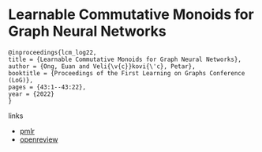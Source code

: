 # Learnable Commutative Monoids for Graph Neural Networks

```
@inproceedings{lcm_log22,
title = {Learnable Commutative Monoids for Graph Neural Networks},
author = {Ong, Euan and Veli{\v{c}}kovi{\'c}, Petar},
booktitle = {Proceedings of the First Learning on Graphs Conference (LoG)},
pages = {43:1--43:22},
year = {2022}
}
```

links
- [pmlr](https://proceedings.mlr.press/v198/ong22a.html)
- [openreview](https://openreview.net/forum?id=WtFobB28VDey)
